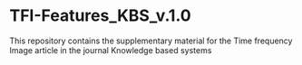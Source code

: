 # TFI-Features_KBS_v.1.0
This repository contains the supplementary material for the Time frequency Image article in the journal Knowledge based systems

